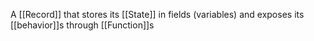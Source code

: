A [[Record]] that stores its [[State]] in fields (variables) and exposes its [[behavior]]s through [[Function]]s